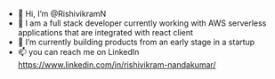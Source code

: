 - 👋 Hi, I’m @RishivikramN
- 👀 I am a full stack developer currently working with AWS serverless applications that are integrated with react client
- 🌱 I’m currently building products from an early stage in a startup
- 📫 you can reach me on LinkedIn https://www.linkedin.com/in/rishivikram-nandakumar/
